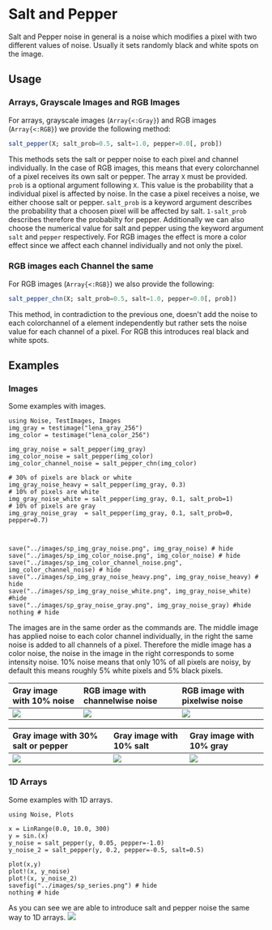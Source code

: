 # Salt and Pepper 
Salt and Pepper noise in general is a noise which modifies a pixel with two different values of noise.
Usually it sets randomly black and white spots on the image.

## Usage

### Arrays, Grayscale Images and RGB Images
For arrays, grayscale images (`Array{<:Gray}`) and RGB images (`Array{<:RGB}`) we provide the following method:
```julia
salt_pepper(X; salt_prob=0.5, salt=1.0, pepper=0.0[, prob])
```
This methods sets the salt or pepper noise to each pixel and channel individually.
In the case of RGB images, this means that every colorchannel of a pixel receives its own salt or pepper.
The array `X` must be provided.
`prob` is a optional argument following `X`. This value is the probability that a individual pixel is affected by noise.
In the case a pixel receives a noise, we either choose salt or pepper. `salt_prob` is a keyword argument describes 
the probability that a choosen pixel will be affected by salt. `1-salt_prob` describes therefore the probabilty for pepper.
Additionally we can also choose the numerical value for salt and pepper using the keyword argument `salt` and `pepper` respectively. 
For RGB images the effect is more a color effect since we affect each channel individually and not only the pixel.


### RGB images each Channel the same  
For RGB images (`Array{<:RGB}`) we also provide the following:
```julia
salt_pepper_chn(X; salt_prob=0.5, salt=1.0, pepper=0.0[, prob])
```
This method, in contradiction to the previous one, doesn't add the noise to each colorchannel of a element independently but rather 
sets the noise value for each channel of a pixel. 
For RGB this introduces real black and white spots. 


## Examples
	

### Images

Some examples with images.
```@example; output=False
using Noise, TestImages, Images
img_gray = testimage("lena_gray_256")
img_color = testimage("lena_color_256")

img_gray_noise = salt_pepper(img_gray)
img_color_noise = salt_pepper(img_color)
img_color_channel_noise = salt_pepper_chn(img_color)

# 30% of pixels are black or white
img_gray_noise_heavy = salt_pepper(img_gray, 0.3)
# 10% of pixels are white
img_gray_noise_white = salt_pepper(img_gray, 0.1, salt_prob=1)
# 10% of pixels are gray
img_gray_noise_gray  = salt_pepper(img_gray, 0.1, salt_prob=0, pepper=0.7)



save("../images/sp_img_gray_noise.png", img_gray_noise) # hide
save("../images/sp_img_color_noise.png", img_color_noise) # hide
save("../images/sp_img_color_channel_noise.png", img_color_channel_noise) # hide
save("../images/sp_img_gray_noise_heavy.png", img_gray_noise_heavy) # hide
save("../images/sp_img_gray_noise_white.png", img_gray_noise_white) #hide
save("../images/sp_gray_noise_gray.png", img_gray_noise_gray) #hide
nothing # hide
```

The images are in the same order as the commands are.
The middle image has applied noise to each color channel individually, in the right the same noise is added to all channels of a pixel.
Therefore the midle image has a color noise, the noise in the image in the right corresponds to some intensity noise.
10% noise means that only 10% of all pixels are noisy, by default this means roughly  5% white pixels and 5% black pixels.

Gray image with 10% noise| RGB image with channelwise noise| RGB image with pixelwise noise 
|:---------------------------------------------- |:----------------------------------------------- |:------------------------------------------------------- |
| ![](../images/sp_img_gray_noise.png) | ![](../images/sp_img_color_noise.png) | ![](../images/sp_img_color_channel_noise.png) |


|Gray image with 30% salt or pepper                    | Gray image with 10% salt                            | Gray image with 10% gray                       | 
|:---------------------------------------------------- |:--------------------------------------------------- |:---------------------------------------------- |
| ![](../images/sp_img_gray_noise_heavy.png)  | ![](../images/sp_img_gray_noise_white.png) | ![](../images/sp_gray_noise_gray.png) |


### 1D Arrays 
Some examples with 1D arrays. 

```@example
using Noise, Plots

x = LinRange(0.0, 10.0, 300)
y = sin.(x)
y_noise = salt_pepper(y, 0.05, pepper=-1.0)
y_noise_2 = salt_pepper(y, 0.2, pepper=-0.5, salt=0.5)

plot(x,y)
plot!(x, y_noise)
plot!(x, y_noise_2)
savefig("../images/sp_series.png") # hide
nothing # hide
```
As you can see we are able to introduce salt and pepper noise the same way to 1D arrays.
![](../images/sp_series.png)
